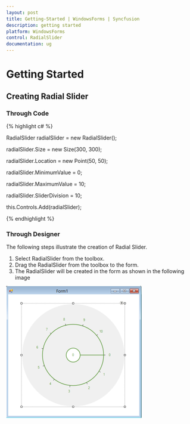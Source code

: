 ```yaml
---
layout: post
title: Getting-Started | WindowsForms | Syncfusion
description: getting started
platform: WindowsForms
control: RadialSlider 
documentation: ug
---
```


# Getting Started

## Creating Radial Slider

### Through Code

{% highlight c# %}

RadialSlider radialSlider = new RadialSlider();

radialSlider.Size = new Size(300, 300);

radialSlider.Location = new Point(50, 50);

radialSlider.MinimumValue = 0;

radialSlider.MaximumValue = 10;

radialSlider.SliderDivision = 10;

this.Controls.Add(radialSlider);

{% endhighlight %}

### Through Designer

The following steps illustrate the creation of Radial Slider.

1. Select RadialSlider from the toolbox.
2. Drag the RadialSlider from the toolbox to the form.
3. The RadialSlider will be created in the form as shown in the following image



![](Getting-Started_images/Getting-Started_img1.png)



